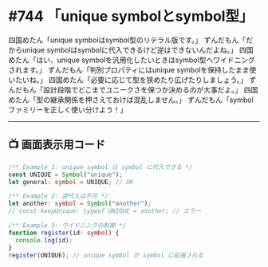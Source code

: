 # #744 「unique symbolとsymbol型」

四国めたん「unique symbolはsymbol型のリテラル版です。」
ずんだもん「だからunique symbolはsymbolに代入できるけど逆はできないんだよね。」
四国めたん「はい、unique symbolを汎用化したいときはsymbol型へワイドニングされます。」
ずんだもん「判別プロパティにはunique symbolを保持したまま使いたいね。」
四国めたん「必要に応じて型を狭めたり広げたりしましょう。」
ずんだもん「設計段階でどこまでユニークさを保つか決めるのが大事だよ。」
四国めたん「型の継承関係を押さえておけば混乱しません。」
ずんだもん「symbolファミリーを正しく使い分けよう！」

---

## 📺 画面表示用コード

```typescript
/** Example 1: unique symbol は symbol に代入できる */
const UNIQUE = Symbol("unique");
let general: symbol = UNIQUE; // OK

/** Example 2: 逆代入は不可 */
let another: symbol = Symbol("another");
// const keepUnique: typeof UNIQUE = another; // エラー

/** Example 3: ワイドニングの制御 */
function register(id: symbol) {
  console.log(id);
}
register(UNIQUE); // unique symbol が symbol に拡張される
```
